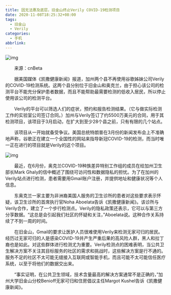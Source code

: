 ```yaml
---
title: 因无法惠及底层，旧金山终止Verily COVID-19检测项目
date: 2020-11-08T18:25:32+08:00
tags:
  - 旧金山
  - Verily
categories:
  - 手机
abbrlink:
---
```


![img](https://cdn.jsdelivr.net/gh/yakeing/Documentation@main/Hexo/images/3183-kcaeqzx2980393.jpg)

　　来源：cnBeta

　　据美国媒体《凯撒健康新闻》报道，加州两个县不再使用谷歌姊妹公司Verily的COVID-19检测系统。这两个县分别位于旧金山和奥克兰，由于担心该公司的检测平台不能充分保护患者数据，而且不能帮助最需要检测的低收入居民，所以停止使用该公司的检测平台。

　　Verily的平台可以筛选人们的症状，预约和报告检测结果。（它与做实际检测工作的实验室公司签订合同。）加州与Verily签订了约5500万美元的合同，用于其检测项目，该项目于3月启动，在扩大到至少28个县之前，只有有限的几个站点。

　　该项目从一开始就备受争议。美国总统特朗普在3月份的新闻发布会上不准确地声称，谷歌正在建立一个全国性的网站来指导新冠COVID-19的检测，而当时唯一正在进行的项目就是Verily的这个项目。

![img](https://cdn.jsdelivr.net/gh/yakeing/Documentation@main/Hexo/images/f3b7-kcaeqzx2850898.png)

　　最近，在6月份，奥克兰COVID-19种族差异特别工作组的成员在给加州卫生部长Mark Ghaly的信中概述了围绕可访问性和数据隐私的担忧。为了在加州的Verily站点进行检测，患者需要用Gmail账户注册，并提供地址和健康状况等个人信息。

　　东奥克兰一家主要为非洲裔美国人服务的卫生诊所的患者对这些要求表示怀疑，该卫生诊所的首席执行官Noha Aboelata告诉《凯撒健康新闻》。该诊所与Verily合作，建立了一个步行检测点。Verily的隐私政策还表示，它可以与第三方分享数据。“这总是会引起我们社区的怀疑和关注，”Aboelata说。这种合作关系持续了不到一周的时间。

　　在旧金山，Gmail的要求让医护人员很难使用Verily来检测无家可归的居民。经历过无家可归的人是感染COVID-19并产生严重后果的高风险人群，黑人和拉丁裔也是如此。对这些群体进行检测尤为重要。Verily检测点的困难表明，当公共卫生解决方案不关注其目标服务的社区的需求和挑战时，这些解决方案是行不通的。服务不足的社区不太可能无缝接入互联网或智能手机，而且可能不太可能信任医疗系统，以至于将他们的数据交出来。

　　“事实证明，在公共卫生领域，技术含量最高的解决方案通常不是正确的，”加州大学旧金山分校Benioff无家可归和住房倡议主任Margot Kushel告诉《凯撒健康新闻》。